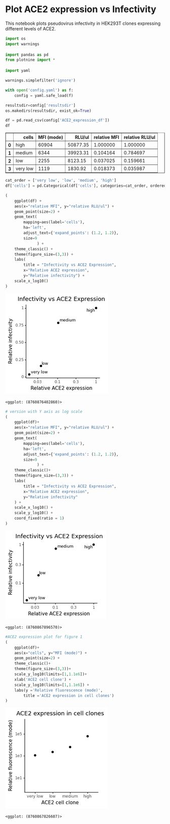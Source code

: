 # Plot ACE2 expression vs Infectivity

This notebook plots pseudovirus infectivity in HEK293T clones expressing different levels of ACE2.


```python
import os
import warnings

import pandas as pd
from plotnine import *

import yaml
```


```python
warnings.simplefilter('ignore')
```


```python
with open('config.yaml') as f:
    config = yaml.safe_load(f)
```


```python
resultsdir=config['resultsdir']
os.makedirs(resultsdir, exist_ok=True)
```


```python
df = pd.read_csv(config['ACE2_expression_df'])
df
```




<div>
<style scoped>
    .dataframe tbody tr th:only-of-type {
        vertical-align: middle;
    }

    .dataframe tbody tr th {
        vertical-align: top;
    }

    .dataframe thead th {
        text-align: right;
    }
</style>
<table border="1" class="dataframe">
  <thead>
    <tr style="text-align: right;">
      <th></th>
      <th>cells</th>
      <th>MFI (mode)</th>
      <th>RLU/ul</th>
      <th>relative MFI</th>
      <th>relative RLU/ul</th>
    </tr>
  </thead>
  <tbody>
    <tr>
      <th>0</th>
      <td>high</td>
      <td>60904</td>
      <td>50877.35</td>
      <td>1.000000</td>
      <td>1.000000</td>
    </tr>
    <tr>
      <th>1</th>
      <td>medium</td>
      <td>6344</td>
      <td>39923.31</td>
      <td>0.104164</td>
      <td>0.784697</td>
    </tr>
    <tr>
      <th>2</th>
      <td>low</td>
      <td>2255</td>
      <td>8123.15</td>
      <td>0.037025</td>
      <td>0.159661</td>
    </tr>
    <tr>
      <th>3</th>
      <td>very low</td>
      <td>1119</td>
      <td>1830.92</td>
      <td>0.018373</td>
      <td>0.035987</td>
    </tr>
  </tbody>
</table>
</div>




```python
cat_order = ['very low', 'low', 'medium', 'high']
df['cells'] = pd.Categorical(df['cells'], categories=cat_order, ordered=True)
```


```python
(
    ggplot(df) +
    aes(x="relative MFI", y="relative RLU/ul") +
    geom_point(size=2) +
    geom_text(
        mapping=aes(label='cells'),
        ha='left',
        adjust_text={'expand_points': (1.2, 1.2)},
        size=9
              ) +   
    theme_classic() +
    theme(figure_size=(3,3)) +
    labs(
        title = "Infectivity vs ACE2 Expression",
        x="Relative ACE2 expression",
        y="Relative infectivity") +
    scale_x_log10()
)

```


    
![png](ACE2_expression_vs_infectivity_files/ACE2_expression_vs_infectivity_7_0.png)
    





    <ggplot: (8760876402860)>




```python
# version with Y axis as log scale
(
    ggplot(df)+
    aes(x="relative MFI", y="relative RLU/ul") +
    geom_point(size=2) +
    geom_text(
        mapping=aes(label='cells'),
        ha='left',
        adjust_text={'expand_points': (1.2, 1.2)},
        size=9
              ) +
    theme_classic()+
    theme(figure_size=(3,3)) +
    labs(
        title = "Infectivity vs ACE2 Expression",
        x="Relative ACE2 expression",
        y="Relative infectivity"
    ) +
    scale_x_log10() +
    scale_y_log10() +
    coord_fixed(ratio = 1)
)

```


    
![png](ACE2_expression_vs_infectivity_files/ACE2_expression_vs_infectivity_8_0.png)
    





    <ggplot: (8760867896570)>




```python
#ACE2 expression plot for figure 1
(
    ggplot(df)+
    aes(x="cells", y="MFI (mode)") +
    geom_point(size=2) +
    theme_classic()+
    theme(figure_size=(3,3))+
    scale_y_log10(limits=[1,1.1e6])+
    xlab('ACE2 cell clone') +
    scale_y_log10(limits=[1,1.1e6]) +
    labs(y ='Relative fluorescence (mode)',
        title ='ACE2 expression in cell clones')
)
```


    
![png](ACE2_expression_vs_infectivity_files/ACE2_expression_vs_infectivity_9_0.png)
    





    <ggplot: (8760867826607)>




```python

```


```python

```

